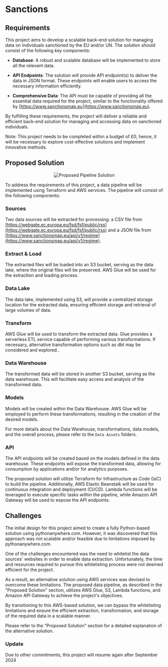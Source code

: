 

  
# Sanctions

  
## Requirements


This project aims to develop a scalable back-end solution for managing data on individuals sanctioned by the EU and/or UN. The solution should consist of the following key components:

- **Database**: A robust and scalable database will be implemented to store all the relevant data.

- **API Endpoints**: The solution will provide API endpoint(s) to deliver the data in JSON format. These endpoints will enable users to access the necessary information efficiently.

- **Comprehensive Data**: The API must be capable of providing all the essential data required for the project, similar to the functionality offered by [https://www.sanctionsmap.eu](https://www.sanctionsmap.eu).

By fulfilling these requirements, the project will deliver a reliable and efficient back-end solution for managing and accessing data on sanctioned individuals.

Note: This project needs to be completed within a budget of £0, hence, it will be necessary to explore cost-effective solutions and implement innovative methods. 


  
## Proposed Solution

<div align="center">
  
![Proposed Pipeline Solution](https://i.postimg.cc/sX4Rf465/database-architect-2-drawio.png)
    
</div>

To address the requirements of this project, a data pipeline will be implemented using Terraform and AWS services. The pipeline will consist of the following components:

### Sources
Two data sources will be extracted for processing: a CSV file from [https://webgate.ec.europa.eu/fsd/fsf/public/rss](https://webgate.ec.europa.eu/fsd/fsf/public/rss) and a JSON file from [https://www.sanctionsmap.eu/api/v1/regime](https://www.sanctionsmap.eu/api/v1/regime).

### Extract & Load
The extracted files will be loaded into an S3 bucket, serving as the data lake, where the original files will be preserved. AWS Glue will be used for the extraction and loading process.

### Data Lake 
The data lake, implemented using S3, will provide a centralized storage location for the extracted data, ensuring efficient storage and retrieval of large volumes of data.

### Transform 
AWS Glue will be used to transform the extracted data. Glue provides a serverless ETL service capable of performing various transformations. If necessary, alternative transformation options such as dbt may be considered and explored..

### Data Warehouse 
The transformed data will be stored in another S3 bucket, serving as the data warehouse. This will facilitate easy access and analysis of the transformed data.

### Models 
Models will be created within the Data Warehouse. AWS Glue will be employed to perform these transformations, resulting in the creation of the desired models. 

For more details about the Data Warehouse, transformations, data models, and the overall process, please refer to the `Data Assets` folders.

### API 
The API endpoints will be created based on the models defined in the data warehouse. These endpoints will expose the transformed data, allowing for consumption by applications and/or for analytics purposes.

The proposed solution will utilize Terraform for Infrastructure as Code (IaC) to build the pipeline. Additionally, AWS Elastic Beanstalk will be used for continuous integration and deployment (CI/CD). Lambda functions will be leveraged to execute specific tasks within the pipeline, while Amazon API Gateway will be used to expose the API endpoints.
 
 

## Challenges

The initial design for this project aimed to create a fully Python-based solution using pythonanywhere.com. However, it was discovered that this approach was not scalable and/or feasible due to limitations imposed by pythonanywhere.com.

One of the challenges encountered was the need to whitelist the data sources' websites in order to enable data extraction. Unfortunately, the time and resources required to pursue this whitelisting process were not deemed efficient for the project.

As a result, an alternative solution using AWS services was devised to overcome these limitations. The proposed data pipeline, as described in the "Proposed Solution" section, utilizes AWS Glue, S3, Lambda functions, and Amazon API Gateway to achieve the project's objectives.

By transitioning to this AWS-based solution, we can bypass the whitelisting limitations and ensure the efficient extraction, transformation, and storage of the required data in a scalable manner.

Please refer to the "Proposed Solution" section for a detailed explanation of the alternative solution.

### Update
Due to other commitments, this project will resume again after September 2024
